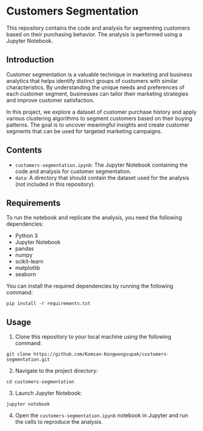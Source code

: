 # Customers Segmentation

This repository contains the code and analysis for segmenting customers based on their purchasing behavior. The analysis is performed using a Jupyter Notebook.

## Introduction

Customer segmentation is a valuable technique in marketing and business analytics that helps identify distinct groups of customers with similar characteristics. By understanding the unique needs and preferences of each customer segment, businesses can tailor their marketing strategies and improve customer satisfaction.

In this project, we explore a dataset of customer purchase history and apply various clustering algorithms to segment customers based on their buying patterns. The goal is to uncover meaningful insights and create customer segments that can be used for targeted marketing campaigns.

## Contents

- `customers-segmentation.ipynb`: The Jupyter Notebook containing the code and analysis for customer segmentation.
- `data`: A directory that should contain the dataset used for the analysis (not included in this repository).

## Requirements

To run the notebook and replicate the analysis, you need the following dependencies:

- Python 3
- Jupyter Notebook
- pandas
- numpy
- scikit-learn
- matplotlib
- seaborn

You can install the required dependencies by running the following command:

`pip install -r requirements.txt`


## Usage

1. Clone this repository to your local machine using the following command:

`git clone https://github.com/Komsan-Kongwongsupak/customers-segmentation.git`

2. Navigate to the project directory:

`cd customers-segmentation`

3. Launch Jupyter Notebook:

`jupyter notebook`

4. Open the `customers-segmentation.ipynb` notebook in Jupyter and run the cells to reproduce the analysis.
